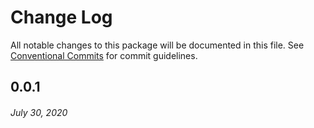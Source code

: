 # Change Log

All notable changes to this package will be documented in this file.
See [Conventional Commits](https://conventionalcommits.org) for commit guidelines.

## 0.0.1
###### *July 30, 2020*